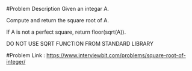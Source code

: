 #Problem Description
Given an integar A.

Compute and return the square root of A.

If A is not a perfect square, return floor(sqrt(A)).

DO NOT USE SQRT FUNCTION FROM STANDARD LIBRARY

#Problem Link : https://www.interviewbit.com/problems/square-root-of-integer/
